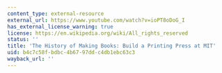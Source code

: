```yaml
---
content_type: external-resource
external_url: https://www.youtube.com/watch?v=ioPT8oDoG_I
has_external_license_warning: true
license: https://en.wikipedia.org/wiki/All_rights_reserved
status: ''
title: 'The History of Making Books: Build a Printing Press at MIT'
uid: b4c7c58f-bdbc-4b67-97dd-c4db1ebc63c3
wayback_url: ''
---
```

